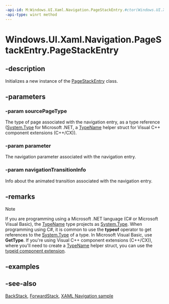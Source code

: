 ```yaml
---
-api-id: M:Windows.UI.Xaml.Navigation.PageStackEntry.#ctor(Windows.UI.Xaml.Interop.TypeName,System.Object,Windows.UI.Xaml.Media.Animation.NavigationTransitionInfo)
-api-type: winrt method
---
```


<!-- Method syntax
public PageStackEntry(Windows.UI.Xaml.Interop.TypeName sourcePageType, System.Object parameter, Windows.UI.Xaml.Media.Animation.NavigationTransitionInfo navigationTransitionInfo)
-->

# Windows.UI.Xaml.Navigation.PageStackEntry.PageStackEntry

## -description
Initializes a new instance of the [PageStackEntry](pagestackentry.md) class.

## -parameters
### -param sourcePageType
The type of page associated with the navigation entry, as a type reference ([System.Type](https://docs.microsoft.com/dotnet/api/system.type?redirectedfrom=MSDN) for Microsoft .NET, a [TypeName](../windows.ui.xaml.interop/typename.md) helper struct for Visual C++ component extensions (C++/CX)).

### -param parameter
The navigation parameter associated with the navigation entry.

### -param navigationTransitionInfo
Info about the animated transition associated with the navigation entry.

## -remarks
> [!NOTE]
> If you are programming using a Microsoft .NET language (C# or Microsoft Visual Basic), the [TypeName](../windows.ui.xaml.interop/typename.md) type projects as [System.Type](https://docs.microsoft.com/dotnet/api/system.type?redirectedfrom=MSDN). When programming using C#, it is common to use the **typeof** operator to get references to the [System.Type](https://docs.microsoft.com/dotnet/api/system.type?redirectedfrom=MSDN) of a type. In Microsoft Visual Basic, use **GetType**. If you're using Visual C++ component extensions (C++/CX)), where you'll need to create a [TypeName](../windows.ui.xaml.interop/typename.md) helper struct, you can use the [typeid component extension](https://docs.microsoft.com/cpp/windows/typeid-cpp-component-extensions).

## -examples

## -see-also
[BackStack](../windows.ui.xaml.controls/frame_backstack.md), [ForwardStack](../windows.ui.xaml.controls/frame_forwardstack.md), [XAML Navigation sample](https://github.com/microsoft/Windows-universal-samples/tree/master/Samples/XamlNavigation)
